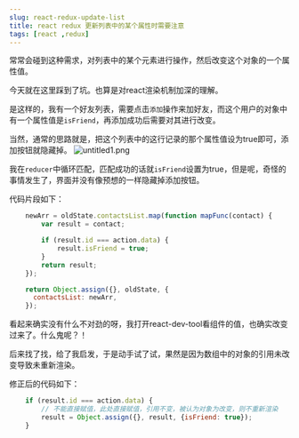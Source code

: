 ```yaml
---
slug: react-redux-update-list
title: react redux 更新列表中的某个属性时需要注意
tags: [react ,redux]
---
```


常常会碰到这种需求，对列表中的某个元素进行操作，然后改变这个对象的一个属性值。

今天就在这里踩到了坑。也算是对react渲染机制加深的理解。

是这样的，我有一个好友列表，需要点击`添加`操作来加好友，而这个用户的对象中有一个属性值是`isFriend`，再添加成功后需要对其进行改变。

当然，通常的思路就是，把这个列表中的这行记录的那个属性值设为true即可，添加按钮就隐藏掉。
![untitled1.png](https://static.gaoqixhb.com/Fq2qQviK9Okapffy1b9LCBS4bFWt)

我在`reducer`中循环匹配，匹配成功的话就`isFriend`设置为true，但是呢，奇怪的事情发生了，界面并没有像预想的一样隐藏掉添加按钮。

代码片段如下：
```js
	newArr = oldState.contactsList.map(function mapFunc(contact) {
		var result = contact;

		if (result.id === action.data) {
        	result.isFriend = true;
    	}
    	return result;
    });

    return Object.assign({}, oldState, {
      contactsList: newArr,
    });
```

看起来确实没有什么不对劲的呀，我打开react-dev-tool看组件的值，也确实改变过来了。什么鬼呢？！

后来找了找，给了我启发，于是动手试了试，果然是因为数组中的对象的引用未改变导致未重新渲染。

修正后的代码如下：

```js
	if (result.id === action.data) {
        // 不能直接赋值，此处直接赋值，引用不变，被认为对象为改变，则不重新渲染
        result = Object.assign({}, result, {isFriend: true});
	}
```
